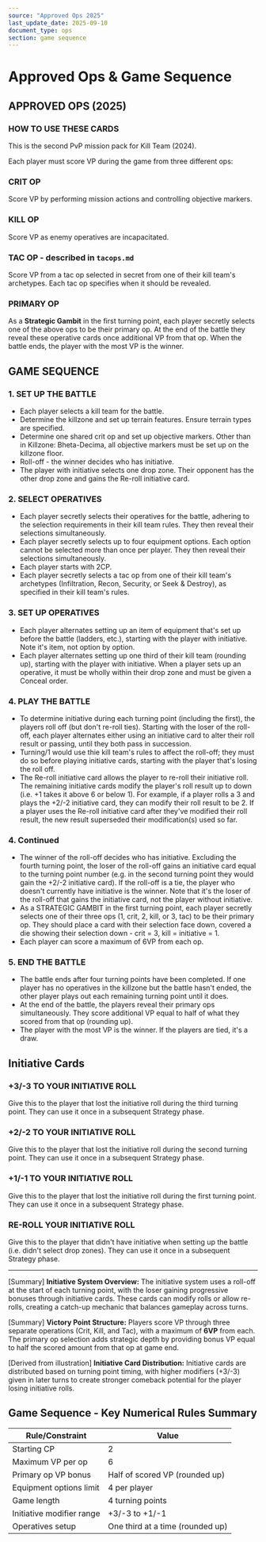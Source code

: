 ```yaml
---
source: "Approved Ops 2025"
last_update_date: 2025-09-10
document_type: ops
section: game sequence
---
```


# Approved Ops & Game Sequence

## APPROVED OPS (2025)

### HOW TO USE THESE CARDS
This is the second PvP mission pack for Kill Team (2024).

Each player must score VP during the game from three different ops:

### CRIT OP
Score VP by performing mission actions and controlling objective markers.

### KILL OP
Score VP as enemy operatives are incapacitated.

### TAC OP - described in `tacops.md`
Score VP from a tac op selected in secret from one of their kill team's archetypes. Each tac op specifies when it should be revealed.

### PRIMARY OP
As a **Strategic Gambit** in the first turning point, each player secretly selects one of the above ops to be their primary op. At the end of the battle they reveal these operative cards once additional VP from that op. When the battle ends, the player with the most VP is the winner.

## GAME SEQUENCE

### 1. SET UP THE BATTLE
* Each player selects a kill team for the battle.
* Determine the killzone and set up terrain features. Ensure terrain types are specified.
* Determine one shared crit op and set up objective markers. Other than in Killzone: Bheta-Decima, all objective markers must be set up on the killzone floor.
* Roll-off - the winner decides who has initiative.
* The player with initiative selects one drop zone. Their opponent has the other drop zone and gains the Re-roll initiative card.

### 2. SELECT OPERATIVES
* Each player secretly selects their operatives for the battle, adhering to the selection requirements in their kill team rules. They then reveal their selections simultaneously.
* Each player secretly selects up to four equipment options. Each option cannot be selected more than once per player. They then reveal their selections simultaneously.
* Each player starts with 2CP.
* Each player secretly selects a tac op from one of their kill team's archetypes (Infiltration, Recon, Security, or Seek & Destroy), as specified in their kill team's rules.

### 3. SET UP OPERATIVES
* Each player alternates setting up an item of equipment that's set up before the battle (ladders, etc.), starting with the player with initiative. Note it's item, not option by option.
* Each player alternates setting up one third of their kill team (rounding up), starting with the player with initiative. When a player sets up an operative, it must be wholly within their drop zone and must be given a Conceal order.

### 4. PLAY THE BATTLE
* To determine initiative during each turning point (including the first), the players roll off (but don't re-roll ties). Starting with the loser of the roll-off, each player alternates either using an initiative card to alter their roll result or passing, until they both pass in succession.
* Turning/1 would use thie kill team's rules to affect the roll-off; they must do so before playing initiative cards, starting with the player that's losing the roll off.
* The Re-roll initiative card allows the player to re-roll their initiative roll. The remaining initiative cards modify the player's roll result up to down (i.e. +1 takes it above 6 or below 1). For example, if a player rolls a 3 and plays the +2/-2 initiative card, they can modify their roll result to be 2. If a player uses the Re-roll initiative card after they've modified their roll result, the new result superseded their modification(s) used so far.

### 4. Continued
* The winner of the roll-off decides who has initiative. Excluding the fourth turning point, the loser of the roll-off gains an initiative card equal to the turning point number (e.g. in the second turning point they would gain the +2/-2 initiative card). If the roll-off is a tie, the player who doesn't currently have initiative is the winner. Note that it's the loser of the roll-off that gains the initiative card, not the player without initiative.
* As a STRATEGIC GAMBIT in the first turning point, each player secretly selects one of their three ops (1, crit, 2, kill, or 3, tac) to be their primary op. They should place a card with their selection face down, covered a die showing their selection down - crit = 3, kill = initiative = 1.
* Each player can score a maximum of 6VP from each op.

### 5. END THE BATTLE
* The battle ends after four turning points have been completed. If one player has no operatives in the killzone but the battle hasn't ended, the other player plays out each remaining turning point until it does.
* At the end of the battle, the players reveal their primary ops simultaneously. They score additional VP equal to half of what they scored from that op (rounding up).
* The player with the most VP is the winner. If the players are tied, it's a draw.

## Initiative Cards

### +3/-3 TO YOUR INITIATIVE ROLL
Give this to the player that lost the initiative roll during the third turning point. They can use it once in a subsequent Strategy phase.

### +2/-2 TO YOUR INITIATIVE ROLL
Give this to the player that lost the initiative roll during the second turning point. They can use it once in a subsequent Strategy phase.

### +1/-1 TO YOUR INITIATIVE ROLL
Give this to the player that lost the initiative roll during the first turning point. They can use it once in a subsequent Strategy phase.

### RE-ROLL YOUR INITIATIVE ROLL
Give this to the player that didn't have initiative when setting up the battle (i.e. didn't select drop zones). They can use it once in a subsequent Strategy phase.

---

[Summary]
**Initiative System Overview:**
The initiative system uses a roll-off at the start of each turning point, with the loser gaining progressive bonuses through initiative cards. These cards can modify rolls or allow re-rolls, creating a catch-up mechanic that balances gameplay across turns.

[Summary]
**Victory Point Structure:**
Players score VP through three separate operations (Crit, Kill, and Tac), with a maximum of **6VP** from each. The primary op selection adds strategic depth by providing bonus VP equal to half the scored amount from that op at game end.

[Derived from illustration]
**Initiative Card Distribution:**
Initiative cards are distributed based on turning point timing, with higher modifiers (+3/-3) given in later turns to create stronger comeback potential for the player losing initiative rolls.

## **Game Sequence** - Key Numerical Rules Summary

| Rule/Constraint | Value |
|----------------|--------|
| Starting CP | 2 |
| Maximum VP per op | 6 |
| Primary op VP bonus | Half of scored VP (rounded up) |
| Equipment options limit | 4 per player |
| Game length | 4 turning points |
| Initiative modifier range | +3/-3 to +1/-1 |
| Operatives setup | One third at a time (rounded up) |